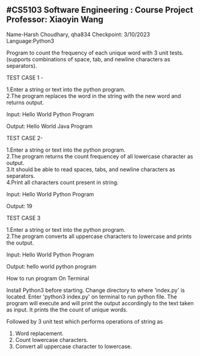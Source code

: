 #CS5103 Software Engineering : Course Project   Professor: Xiaoyin Wang
-----------------------------------------------------------------------
Name-Harsh Choudhary, qha834
Checkpoint: 3/10/2023
Language:Python3

Program to count the frequency of each unique word with 3 unit tests.
(supports combinations of space, tab, and newline characters as separators).

TEST CASE 1 -

1.Enter a string or text into the python program.  
2.The program replaces the word in the string with the new word and returns output.

Input: Hello World Python Program

Output: Hello World Java Program

TEST CASE 2-

1.Enter a string or text into the python program.  
2.The program returns the count frequencey of all lowercase character as output.  
3.It should be able to read spaces, tabs, and newline characters as separators.  
4.Print all characters count present in string.  

Input: Hello World Python Program

Output: 19

TEST CASE 3

1.Enter a string or text into the python program.  
2.The program converts all uppercase characters to lowercase and prints the output.

Input: Hello World Python Program

Output: hello world python program

How to run program
On Terminal 

Install Python3 before starting.
Change directory to where 'index.py' is located. 
Enter 'python3 index.py' on terminal to run python file.
The program will execute and will print the output accordingly to the text taken as input. 
It prints the the count of unique words.

Followed by 3 unit test which performs operations of string as 
1. Word replacement.
2. Count lowercase characters.
3. Convert all uppercase character to lowercase.


